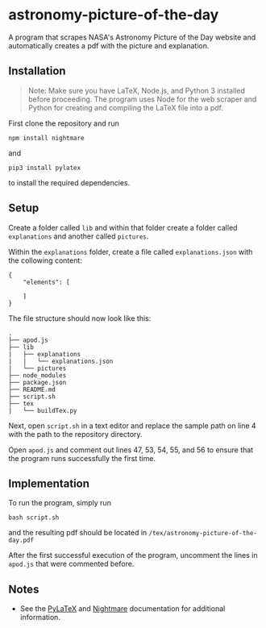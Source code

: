 # astronomy-picture-of-the-day

A program that scrapes NASA's Astronomy Picture of the Day website and automatically creates a pdf with the picture and explanation.

## Installation
> Note: Make sure you have LaTeX, Node.js, and Python 3 installed before proceeding. The program uses Node for the web scraper and Python for creating and compiling the LaTeX file into a pdf.

First clone the repository and run

    npm install nightmare

and

    pip3 install pylatex

to install the required dependencies.

## Setup

Create a folder called `lib` and within that folder create a folder called `explanations` and another called `pictures`.

Within the `explanations` folder, create a file called `explanations.json` with the collowing content:

```[json]
{
    "elements": [

    ]
}
```

The file structure should now look like this:

    .
    ├── apod.js
    ├── lib
    |   ├── explanations
    |   |   └── explanations.json
    |   └── pictures
    ├── node_modules
    ├── package.json
    ├── README.md
    ├── script.sh
    ├── tex
    |   └── buildTex.py

Next, open `script.sh` in a text editor and replace the sample path on line 4 with the path to the repository directory.

Open `apod.js` and comment out lines 47, 53, 54, 55, and 56 to ensure that the program runs successfully the first time.

## Implementation

To run the program, simply run

    bash script.sh

and the resulting pdf should be located in `/tex/astronomy-picture-of-the-day.pdf`

After the first successful execution of the program, uncomment the lines in `apod.js` that were commented before.

## Notes

- See the [PyLaTeX](https://jeltef.github.io/PyLaTeX/latest/index.html) and [Nightmare](https://github.com/segmentio/nightmare#api) documentation for additional information.